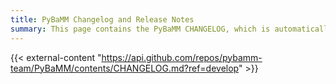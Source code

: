 ```yaml
---
title: PyBaMM Changelog and Release Notes
summary: This page contains the PyBaMM CHANGELOG, which is automatically updated when the file in the repository is changed.
---
```


<!-- This page is a placeholder for the CHANGELOG, which is stored in the main PyBaMM repository
on GitHub. The content of this page is automatically updated when the file in the repository is changed.
The title MUST be present in the frontmatter, since Hugo has to use it at build time, not runtime. -->

{{< external-content "https://api.github.com/repos/pybamm-team/PyBaMM/contents/CHANGELOG.md?ref=develop" >}}
